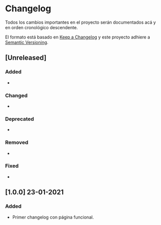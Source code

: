 # Changelog
Todos los cambios importantes en el proyecto serán documentados acá y en orden cronológico descendente.

El formato está basado en [Keep a Changelog]( https://keepachangelog.com/es-ES/1.0.0/ )
y este proyecto adhiere a [Semantic Versioning]( https://semver.org/spec/v2.0.0.html ).

## [Unreleased]
### Added
-

### Changed
-

### Deprecated
-

### Removed
-

### Fixed
-

## [1.0.0] 23-01-2021
### Added
- Primer changelog con página funcional.